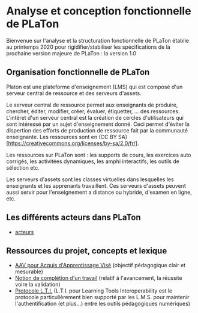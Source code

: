 # Analyse et conception fonctionnelle de PLaTon

Bienvenue sur l'analyse et la structuration fonctionnelle de PLaTon 
établie au printemps 2020 pour rigidifier/stabiliser les spécifications de la prochaine version majeure 
de PLaTon : la version 1.0

## Organisation fonctionnelle de PLaTon

Platon est une plateforme d'enseignement (LMS) qui est composé d'un serveur central de ressource et des serveurs d'assets.

Le serveur central de ressource permet aux enseignants de produire, chercher, éditer, modifier, créer, évaluer, étiquetter, ... des ressources.
L'intéret d'un serveur central est la création de cercles d'utilisateurs qui sont intéressé par un sujet d'enseignement donné. Ceci permet d'éviter la dispertion des efforts de production de ressource fait par la communauté enseignante. Les ressources sont en (CC BY SA)[https://creativecommons.org/licenses/by-sa/2.0/fr/].

Les ressources sur PLaTon sont : les supports de cours, les exercices auto corrigés, les activitées dynamiques, les amphi interactifs, les outils de sélection etc. 

Les serveurs d'assets sont les classes virtuelles dans lesquelles les enseignants et les apprenants travaillent. Ces serveurs d'assets peuvent aussi servir pour l'enseignement a distance ou hybride, d'examen en ligne, etc.






## Les différents acteurs dans PLaTon

* [acteurs](https://github.com/PremierLangage/platon-conception/blob/master/acteur/readme.md) 

## Ressources du projet, concepts et lexique

* [AAV pour Acquis d'Apprentissage Visé](https://github.com/PremierLangage/platon-conception/blob/master/concept/aav.md) (objectif pédagogique clair et mesurable)
* [Notion de complétion d'un travail](https://github.com/PremierLangage/plconception/blob/master/conception/concept/completion.md) (relatif à l'avancement, la réussite voire la validation)
* [Protocole L.T.I.](https://github.com/PremierLangage/plconception/blob/master/conception/concept/lti.md) (L.T.I. pour Learning Tools Interoperability est le protocole particulièrement bien supporté par les L.M.S. pour maintenir l'authentification (et plus...) entre les outils pédagogiques numériques)
